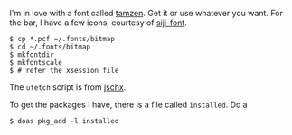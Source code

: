 I'm in love with a font called [tamzen](https://github.com/sunaku/tamzen-font). Get it or use whatever you want. For the bar, I have a few icons, courtesy of 
[siji-font](https://github.com/stark/siji).

```
$ cp *.pcf ~/.fonts/bitmap
$ cd ~/.fonts/bitmap
$ mkfontdir
$ mkfontscale
$ # refer the xsession file
```

The `ufetch` script is from [jschx](https://gitlab.com/jschx/ufetch).

To get the packages I have, there is a file called `installed`.
Do a 
```
$ doas pkg_add -l installed
```
